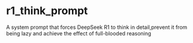 # r1_think_prompt
A system prompt that forces DeepSeek R1 to think in detail,prevent it from being lazy and achieve the effect of full-blooded reasoning
